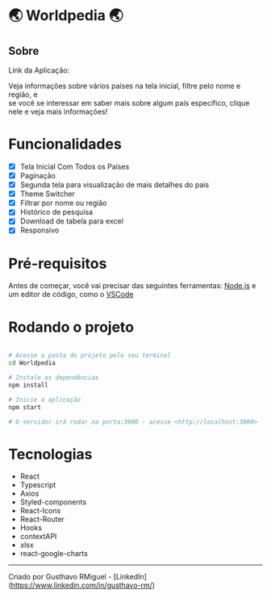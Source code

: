 <h1>🌏 Worldpedia 🌏</h1>

<h2>Sobre</h2>
<p>Link da Aplicação: </p>
<p> Veja informações sobre vários países na tela inicial, filtre pelo nome e região, e <br/>
se você se interessar em saber mais sobre algum país específico, clique nele e veja mais informações!
</p>

# Funcionalidades

- [x] Tela Inicial Com Todos os Países
- [x] Paginação
- [x] Segunda tela para visualização de mais detalhes do país
- [x] Theme Switcher
- [x] Filtrar por nome ou região
- [x] Histórico de pesquisa
- [x] Download de tabela para excel
- [x] Responsivo

# Pré-requisitos

Antes de começar, você vai precisar das seguintes ferramentas: [Node.js](https://nodejs.org/en/) e um editor de código, como o [VSCode](https://code.visualstudio.com/)

# Rodando o projeto

```bash

# Acesse a pasta do projeto pelo seu terminal
cd Worldpedia

# Instale as dependências
npm install

# Inicie a aplicação
npm start

# O servidor irá rodar na porta:3000 - acesse <http://localhost:3000>

```

# Tecnologias

- React
- Typescript
- Axios
- Styled-components
- React-Icons
- React-Router
- Hooks
- contextAPI
- xlsx
- react-google-charts

---

Criado por Gusthavo RMiguel - [LinkedIn]
(https://www.linkedin.com/in/gusthavo-rm/)
